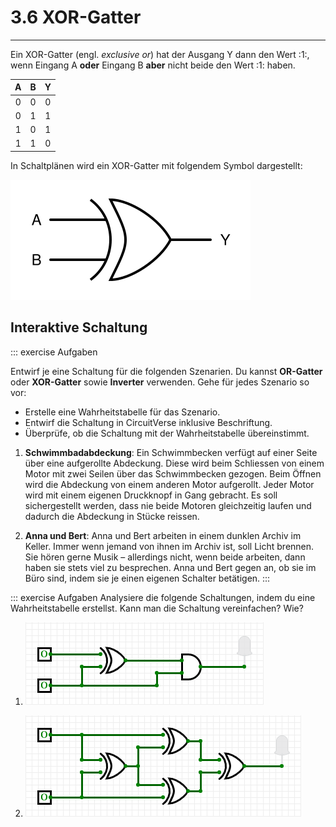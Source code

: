 # 3.6 XOR-Gatter
---

Ein XOR-Gatter (engl. *exclusive or*) hat der Ausgang Y dann den Wert :1:, wenn Eingang A **oder** Eingang B **aber** nicht beide den Wert :1: haben.

|  A  |  B  |  Y  |
|:---:|:---:|:---:|
|  0  |  0  |  0  |
|  0  |  1  |  1  |
|  1  |  0  |  1  |
|  1  |  1  |  0  |

In Schaltplänen wird ein XOR-Gatter mit folgendem Symbol dargestellt:

![Symbol für ein XOR-Gatter](./xor-gate.svg)

## Interaktive Schaltung

<VueCircuit id="rothe-xor-gate"/>

::: exercise Aufgaben

Entwirf je eine Schaltung für die folgenden Szenarien. Du kannst **OR-Gatter** oder **XOR-Gatter** sowie **Inverter** verwenden. Gehe für jedes Szenario so vor:

- Erstelle eine Wahrheitstabelle für das Szenario.
- Entwirf die Schaltung in CircuitVerse inklusive Beschriftung.
- Überprüfe, ob die Schaltung mit der Wahrheitstabelle übereinstimmt.

1. **Schwimmbadabdeckung**: Ein Schwimmbecken verfügt auf einer Seite über eine aufgerollte Abdeckung. Diese wird beim Schliessen von einem Motor mit zwei Seilen über das Schwimmbecken gezogen. Beim Öffnen wird die Abdeckung von einem anderen Motor aufgerollt. Jeder Motor wird mit einem eigenen Druckknopf in Gang gebracht. Es soll sichergestellt werden, dass nie beide Motoren gleichzeitig laufen und dadurch die Abdeckung in Stücke reissen.

2. **Anna und Bert**: Anna und Bert arbeiten in einem dunklen Archiv im Keller. Immer wenn jemand von ihnen im Archiv ist, soll Licht brennen. Sie hören gerne Musik – allerdings nicht, wenn beide arbeiten, dann haben sie stets viel zu besprechen. Anna und Bert gegen an, ob sie im Büro sind, indem sie je einen eigenen Schalter betätigen.
:::

::: exercise Aufgaben
Analysiere die folgende Schaltungen, indem du eine Wahrheitstabelle erstellst. Kann man die Schaltung vereinfachen? Wie?

1. ![](./cv-XOR-AND.png)

2. ![](./cv-4-XOR.png)
